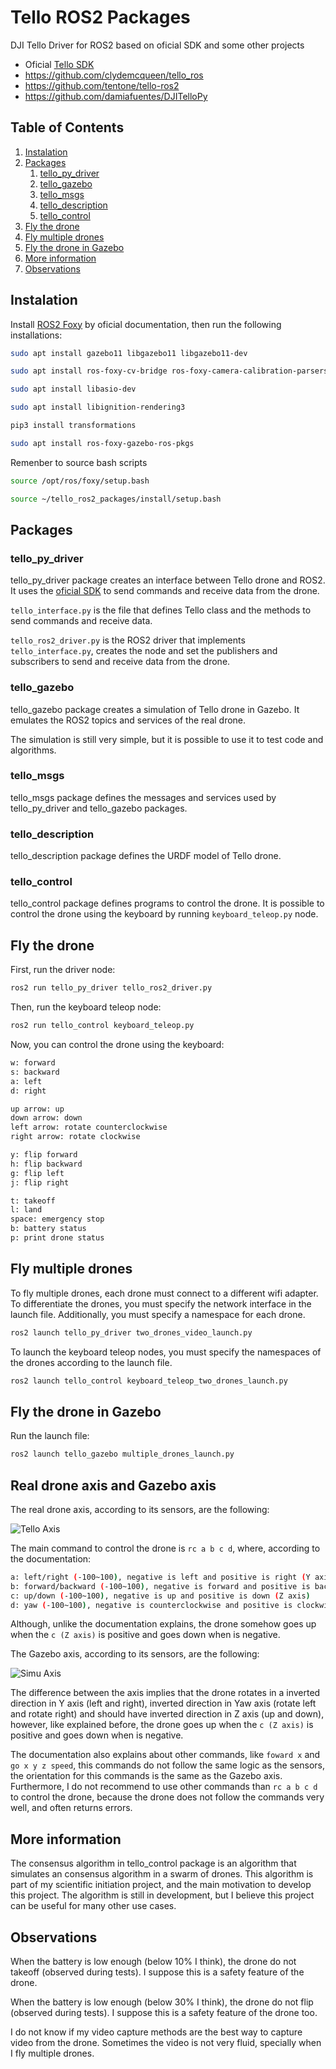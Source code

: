 # Tello ROS2 Packages

DJI Tello Driver for ROS2 based on oficial SDK and some other projects

- Oficial [Tello SDK](https://dl-cdn.ryzerobotics.com/downloads/tello/20180910/Tello%20SDK%20Documentation%20EN_1.3.pdf)
- https://github.com/clydemcqueen/tello_ros
- https://github.com/tentone/tello-ros2
- https://github.com/damiafuentes/DJITelloPy

## Table of Contents

1. [Instalation](#instalation)
2. [Packages](#packages)
   1. [tello_py_driver](#tello_py_driver)
   2. [tello_gazebo](#tello_gazebo)
   3. [tello_msgs](#tello_msgs)
   4. [tello_description](#tello_description)
   5. [tello_control](#tello_control)
3. [Fly the drone](#fly-the-drone)
4. [Fly multiple drones](#fly-multiple-drones)
5. [Fly the drone in Gazebo](#fly-the-drone-in-gazebo)
6. [More information](#more-information)
7. [Observations](#observations)

## Instalation

Install [ROS2 Foxy](https://docs.ros.org/en/foxy/Installation/Ubuntu-Install-Debians.html) by oficial documentation, then run the following installations:

```bash
sudo apt install gazebo11 libgazebo11 libgazebo11-dev

sudo apt install ros-foxy-cv-bridge ros-foxy-camera-calibration-parsers

sudo apt install libasio-dev

sudo apt install libignition-rendering3

pip3 install transformations

sudo apt install ros-foxy-gazebo-ros-pkgs
```

Remenber to source bash scripts

```bash
source /opt/ros/foxy/setup.bash
```

```bash
source ~/tello_ros2_packages/install/setup.bash
```

## Packages

### tello_py_driver

tello_py_driver package creates an interface between Tello drone and ROS2. It uses the [oficial SDK](https://dl-cdn.ryzerobotics.com/downloads/tello/20180910/Tello%20SDK%20Documentation%20EN_1.3.pdf) to send commands and receive data from the drone.

`tello_interface.py` is the file that defines Tello class and the methods to send commands and receive data.

`tello_ros2_driver.py` is the ROS2 driver that implements `tello_interface.py`, creates the node and set the publishers and subscribers to send and receive data from the drone.

### tello_gazebo

tello_gazebo package creates a simulation of Tello drone in Gazebo. It emulates the ROS2 topics and services of the real drone.

The simulation is still very simple, but it is possible to use it to test code and algorithms.

### tello_msgs

tello_msgs package defines the messages and services used by tello_py_driver and tello_gazebo packages.

### tello_description

tello_description package defines the URDF model of Tello drone.

### tello_control

tello_control package defines programs to control the drone. It is possible to control the drone using the keyboard by running `keyboard_teleop.py` node.

## Fly the drone

First, run the driver node:

```bash
ros2 run tello_py_driver tello_ros2_driver.py
```

Then, run the keyboard teleop node:

```bash
ros2 run tello_control keyboard_teleop.py
```

Now, you can control the drone using the keyboard:

```bash
w: forward
s: backward
a: left
d: right

up arrow: up
down arrow: down
left arrow: rotate counterclockwise
right arrow: rotate clockwise

y: flip forward
h: flip backward
g: flip left
j: flip right

t: takeoff
l: land
space: emergency stop
b: battery status
p: print drone status
```

## Fly multiple drones

To fly multiple drones, each drone must connect to a different wifi adapter. To differentiate the drones, you must specify the network interface in the launch file. Additionally, you must specify a namespace for each drone.

```bash
ros2 launch tello_py_driver two_drones_video_launch.py
```

To launch the keyboard teleop nodes, you must specify the namespaces of the drones according to the launch file.

```bash
ros2 launch tello_control keyboard_teleop_two_drones_launch.py
```

## Fly the drone in Gazebo

Run the launch file:

```bash
ros2 launch tello_gazebo multiple_drones_launch.py
```

## Real drone axis and Gazebo axis

The real drone axis, according to its sensors, are the following:

![Tello Axis](tello_axis.jpg)

The main command to control the drone is `rc a b c d`, where, according to the documentation:

```bash
a: left/right (-100~100), negative is left and positive is right (Y axis)
b: forward/backward (-100~100), negative is forward and positive is backward (X axis)
c: up/down (-100~100), negative is up and positive is down (Z axis)
d: yaw (-100~100), negative is counterclockwise and positive is clockwise (Yaw axis)
```

Although, unlike the documentation explains, the drone somehow goes up when the `c (Z axis)` is positive and goes down when is negative.

The Gazebo axis, according to its sensors, are the following:

![Simu Axis](tello_simu_axis.png)

The difference between the axis implies that the drone rotates in a inverted direction in Y axis (left and right), inverted direction in Yaw axis (rotate left and rotate right) and should have inverted direction in Z axis (up and down), however, like explained before, the drone goes up when the `c (Z axis)` is positive and goes down when is negative.

The documentation also explains about other commands, like `foward x` and `go x y z speed`, this commands do not follow the same logic as the sensors, the orientation for this commands is the same as the Gazebo axis. Furthermore, I do not recommend to use other commands than `rc a b c d` to control the drone, because the drone does not follow the commands very well, and often returns errors.

## More information

The consensus algorithm in tello_control package is an algorithm that simulates an consensus algorithm in a swarm of drones. This algorithm is part of my scientific initiation project, and the main motivation to develop this project. The algorithm is still in development, but I believe this project can be useful for many other use cases.

## Observations

When the battery is low enough (below 10% I think), the drone do not takeoff (observed during tests). I suppose this is a safety feature of the drone.

When the battery is low enough (below 30% I think), the drone do not flip (observed during tests). I suppose this is a safety feature of the drone too.

I do not know if my video capture methods are the best way to capture video from the drone. Sometimes the video is not very fluid, specially when I fly multiple drones.
